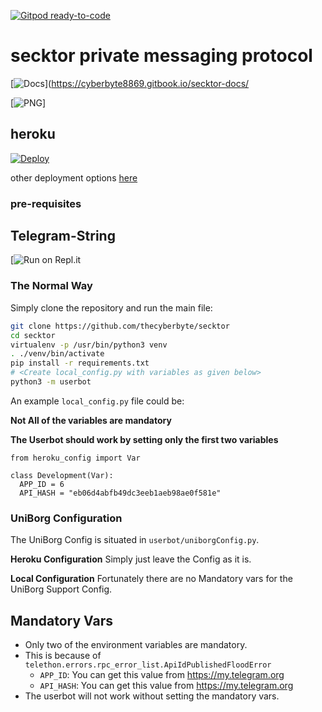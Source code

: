 [![Gitpod ready-to-code](https://img.shields.io/badge/Gitpod-ready--to--code-blue?logo=gitpod)](https://gitpod.io/#https://github.com/thecyberbyte/secktor)
# secktor private messaging protocol
 [![Docs](https://telegra.ph/file/68359afb2572722687848.jpg)](https://cyberbyte8869.gitbook.io/secktor-docs/
 
 [![PNG](https://telegra.ph/file/e18d1c4ff445b33155519.jpg)]

## heroku
[![Deploy](https://www.herokucdn.com/deploy/button.svg)](https://heroku.com/deploy?template=https://github.com/thecyberbyte/secktor-userbot)

other deployment options [here](https://cyberbyte8869.gitbook.io/secktor-docs/other-deployment-methods)
### pre-requisites

## Telegram-String

[![Run on Repl.it](https://repl.it/@thecyberbyte/StylishLikelyAmoebas#main.py)


### The Normal Way

Simply clone the repository and run the main file:
```sh
git clone https://github.com/thecyberbyte/secktor
cd secktor
virtualenv -p /usr/bin/python3 venv
. ./venv/bin/activate
pip install -r requirements.txt
# <Create local_config.py with variables as given below>
python3 -m userbot
```

An example `local_config.py` file could be:

**Not All of the variables are mandatory**

__The Userbot should work by setting only the first two variables__

```python3
from heroku_config import Var

class Development(Var):
  APP_ID = 6
  API_HASH = "eb06d4abfb49dc3eeb1aeb98ae0f581e"
```


### UniBorg Configuration


The UniBorg Config is situated in `userbot/uniborgConfig.py`.

**Heroku Configuration**
Simply just leave the Config as it is.

**Local Configuration**
Fortunately there are no Mandatory vars for the UniBorg Support Config.

## Mandatory Vars

- Only two of the environment variables are mandatory.
- This is because of `telethon.errors.rpc_error_list.ApiIdPublishedFloodError`
    - `APP_ID`:   You can get this value from https://my.telegram.org
    - `API_HASH`:   You can get this value from https://my.telegram.org
- The userbot will not work without setting the mandatory vars. 

